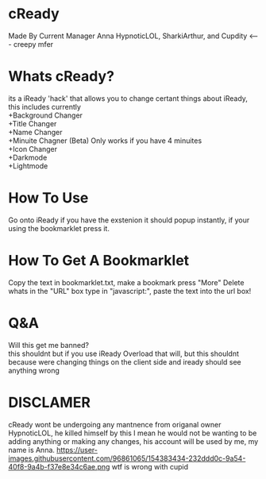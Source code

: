 # cReady
Made By Current Manager Anna HypnoticLOL, SharkiArthur, and Cupdity <--- creepy mfer

# Whats cReady?
its a iReady 'hack' that allows you to change certant things about iReady, this includes currently<br>
+Background Changer<br>
+Title Changer<br>
+Name Changer<br>
+Minuite Chagner (Beta) Only works if you have 4 minuites<br>
+Icon Changer<br>
+Darkmode<br>
+Lightmode<br>

# How To Use
Go onto iReady if you have the exstenion it should popup instantly, if your using the bookmarklet press it.

# How To Get A Bookmarklet
Copy the text in bookmarklet.txt, make a bookmark press "More" Delete whats in the "URL" box type in "javascript:", paste the text into the url box!

# Q&A
Will this get me banned?<br>
this shouldnt but if you use <a src="https://github.com/SharkiArthur/iReady-Overload">iReady Overload</a> that will, but this shouldnt because were changing things on the client side and iready should see anything wrong<br>

# DISCLAMER
cReady wont be undergoing any mantnence from origanal owner HypnoticLOL, he killed himself by this I mean he would not be wanting to be adding anything or making any changes, his account will be used by me, my name is Anna. 
https://user-images.githubusercontent.com/96861065/154383434-232ddd0c-9a54-40f8-9a4b-f37e8e34c6ae.png
wtf is wrong with cupid
